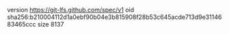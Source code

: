 version https://git-lfs.github.com/spec/v1
oid sha256:b210004112d1a0ebf90b04e3b815908f28b53c645acde713d9e3114683465ccc
size 8137
